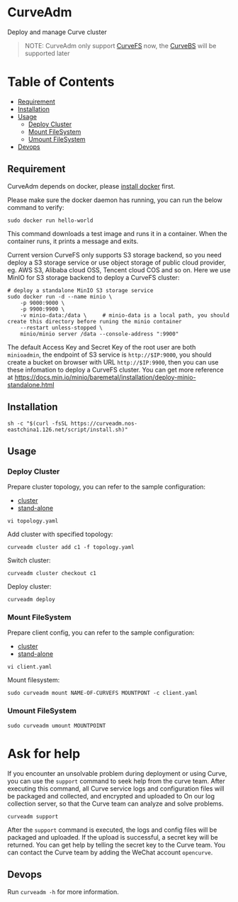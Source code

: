 # CurveAdm

Deploy and manage Curve cluster

> NOTE: CurveAdm only support [CurveFS](https://github.com/opencurve/curve/tree/fs) now, the [CurveBS](https://github.com/opencurve/curve) will be supported later

Table of Contents
===

* [Requirement](#requirement)
* [Installation](#installation)
* [Usage](#usage)
    * [Deploy Cluster](#deploy-cluster) 
    * [Mount FileSystem](#mount-filesystem)
    * [Umount FileSystem](#umount-filesystem)
* [Devops](#devops)

Requirement
---

CurveAdm depends on docker, please [install docker](https://docs.docker.com/engine/install/) first.

Please make sure the docker daemon has running, you can run the below command to verify:

```shell
sudo docker run hello-world
```

This command downloads a test image and runs it in a container. When the container runs, it prints a message and exits.


Current version CurveFS only supports S3 storage backend, so you need deploy a S3 storage service or use object storage of public cloud provider, eg. AWS S3, Alibaba cloud OSS, Tencent cloud COS and so on. Here we use MinIO for S3 storage backend to deploy a CurveFS cluster:

```shell
# deploy a standalone MinIO S3 storage service
sudo docker run -d --name minio \
    -p 9000:9000 \
    -p 9900:9900 \
    -v minio-data:/data \     # minio-data is a local path, you should create this directory before runing the minio container
    --restart unless-stopped \
    minio/minio server /data --console-address ":9900"

```
The default Access Key and Secret Key of the root user are both `minioadmin`, the endpoint of S3 service is `http://$IP:9000`, you should create a bucket on browser with URL `http://$IP:9900`, then you can use these infomation to deploy a CurveFS cluster. You can get more reference at https://docs.min.io/minio/baremetal/installation/deploy-minio-standalone.html

Installation
---

```shell
sh -c "$(curl -fsSL https://curveadm.nos-eastchina1.126.net/script/install.sh)"
```

Usage
---

### Deploy Cluster

Prepare cluster topology, you can refer to the sample configuration:

* [cluster](examples/cluster/topology.yaml)
* [stand-alone](examples/stand-alone/topology.yaml)

```shell
vi topology.yaml
```

Add cluster with specified topology:

```shell
curveadm cluster add c1 -f topology.yaml
```

Switch cluster:

```shell
curveadm cluster checkout c1
```

Deploy cluster:
```shell
curveadm deploy
```

### Mount FileSystem

Prepare client config, you can refer to the sample configuration:

* [cluster](examples/cluster/client.yaml)
* [stand-alone](examples/stand-alone/client.yaml)

```shell
vi client.yaml
```

Mount filesystem:

```shell
sudo curveadm mount NAME-OF-CURVEFS MOUNTPONT -c client.yaml
```

### Umount FileSystem

```shell
sudo curveadm umount MOUNTPOINT
```


# Ask for help

If you encounter an unsolvable problem during deployment or using Curve, you can use the `support` command to seek help from the curve team. After executing this command, all Curve service logs and configuration files will be packaged and collected, and encrypted and uploaded to On our log collection server, so that the Curve team can analyze and solve problems.

```shell
curveadm support
```
After the `support` command is executed, the logs and config files will be packaged and uploaded. If the upload is successful, a secret key will be returned. You can get help by telling the secret key to the Curve team. You can contact the Curve team by adding the WeChat account `opencurve`.


Devops
---

Run `curveadm -h` for more information.
